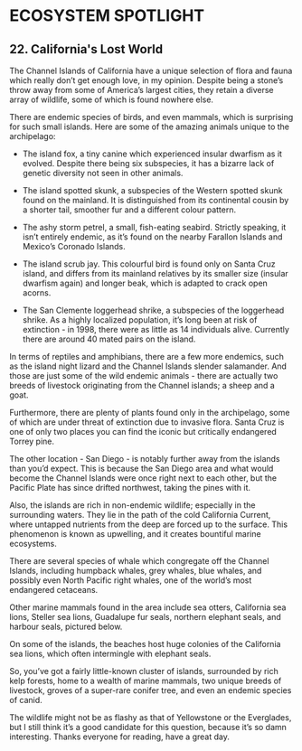 
# ECOSYSTEM SPOTLIGHT

## 22. California's Lost World

The Channel Islands of California have a unique selection of flora and fauna which really don’t get enough love, in my opinion. Despite being a stone’s throw away from some of America’s largest cities, they retain a diverse array of wildlife, some of which is found nowhere else.

There are endemic species of birds, and even mammals, which is surprising for such small islands. Here are some of the amazing animals unique to the archipelago:

*   The island fox, a tiny canine which experienced insular dwarfism as it evolved. Despite there being six subspecies, it has a bizarre lack of genetic diversity not seen in other animals.

*   The island spotted skunk, a subspecies of the Western spotted skunk found on the mainland. It is distinguished from its continental cousin by a shorter tail, smoother fur and a different colour pattern.

*   The ashy storm petrel, a small, fish-eating seabird. Strictly speaking, it isn’t entirely endemic, as it’s found on the nearby Farallon Islands and Mexico’s Coronado Islands.

*   The island scrub jay. This colourful bird is found only on Santa Cruz island, and differs from its mainland relatives by its smaller size (insular dwarfism again) and longer beak, which is adapted to crack open acorns.

*   The San Clemente loggerhead shrike, a subspecies of the loggerhead shrike. As a highly localized population, it’s long been at risk of extinction - in 1998, there were as little as 14 individuals alive. Currently there are around 40 mated pairs on the island.

In terms of reptiles and amphibians, there are a few more endemics, such as the island night lizard and the Channel Islands slender salamander. And those are just some of the wild endemic animals - there are actually two breeds of livestock originating from the Channel islands; a sheep and a goat.

Furthermore, there are plenty of plants found only in the archipelago, some of which are under threat of extinction due to invasive flora. Santa Cruz is one of only two places you can find the iconic but critically endangered Torrey pine.

The other location - San Diego - is notably further away from the islands than you’d expect. This is because the San Diego area and what would become the Channel Islands were once right next to each other, but the Pacific Plate has since drifted northwest, taking the pines with it.

Also, the islands are rich in non-endemic wildlife; especially in the surrounding waters. They lie in the path of the cold California Current, where untapped nutrients from the deep are forced up to the surface. This phenomenon is known as upwelling, and it creates bountiful marine ecosystems.

There are several species of whale which congregate off the Channel Islands, including humpback whales, grey whales, blue whales, and possibly even North Pacific right whales, one of the world’s most endangered cetaceans.

Other marine mammals found in the area include sea otters, California sea lions, Steller sea lions, Guadalupe fur seals, northern elephant seals, and harbour seals, pictured below.

On some of the islands, the beaches host huge colonies of the California sea lions, which often intermingle with elephant seals.

So, you’ve got a fairly little-known cluster of islands, surrounded by rich kelp forests, home to a wealth of marine mammals, two unique breeds of livestock, groves of a super-rare conifer tree, and even an endemic species of canid.

The wildlife might not be as flashy as that of Yellowstone or the Everglades, but I still think it’s a good candidate for this question, because it’s so damn interesting. Thanks everyone for reading, have a great day.

